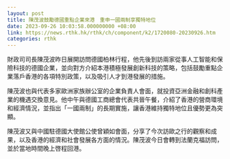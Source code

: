 ```yaml
---
layout: post
title: 陳茂波鼓勵德國重點企業來港　重申一國兩制享獨特地位
date: 2023-09-26 10:03:58.000000000 +08:00
link: https://news.rthk.hk/rthk/ch/component/k2/1720080-20230926.htm
categories: rthk
---
```


財政司司長陳茂波昨日展開訪問德國柏林行程，他先後到訪兩家從事人工智能和保險科技的德國企業，並向對方介紹本港積極發展創新科技的策略，包括鼓勵重點企業落戶香港的各項特別政策，以及吸引人才到港發展的措施。

陳茂波也與代表多家歐洲家族辦公室的企業負責人會面，就投資亞洲金融和創科產業的機遇交換意見。他中午與德國工商總會代表共晉午餐，介紹了香港的營商環境和經濟情況，並指出「一國兩制」的長期實施，讓香港維持獨特地位且優勢更為突顯。

陳茂波又與中國駐德國大使館公使曾穎如會面，分享了今次訪歐之行的觀察和成果，以及香港的經濟和社會發展各方面的情況。​陳茂波今日會轉到法蘭克福訪問，並於當地時間晚上啓程回港。
